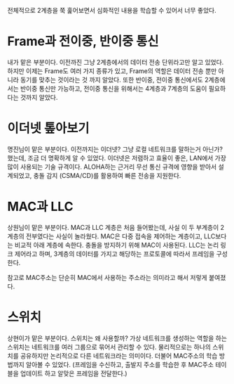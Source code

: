 전체적으로 2계층을 쭉 훑어보면서 심화적인 내용을 학습할 수 있어서 너무 좋았다.

# Frame과 전이중, 반이중 통신

내가 맡은 부분이다. 이전까진 그냥 2계층에서의 데이터 전송 단위라고만 알고 있었다. 하지만 이제는 Frame도 여러 가지 종류가 있고, Frame의 역할은 데이터 전송 뿐만 아니라 동기를 맞추는 것이라는 것 까지 알았다. 또한 반이중, 전이중 통신에서도 2계층에서는 반이중 통신만 가능하고, 전이중 통신을 위해서는 4계층과 7계층의 도움이 필요하다는 것까지 알았다.


# 이더넷 톺아보기

명진님이 맡은 부분이다. 이전까지는 이더넷? 그냥 로컬 네트워크를 말하는거 아닌가? 했는데, 조금 더 명확하게 알 수 있었다. 이더넷은 저렴하고 효율이 좋은, LAN에서 가장 많이 사용되는 기술 규격이다. ALOHA하는 근거리 무선 통신 규격에 영향을 받아서 설계되었고, 충돌 감지 (CSMA/CD)를 활용하여 빠른 전송을 지원한다.

# MAC과 LLC

상원님이 맡은 부분이다. MAC과 LLC 계층은 처음 들어봤는데, 사실 이 두 부계층이 2계층의 전부였다는 사실이 놀라웠다. MAC은 다중 접속을 제어하는 계층이고, LLC보다는 비교적 아래 계층에 속한다. 충돌을 방지하기 위해 MAC이 사용된다. LLC는 논리 링크 제어라고 하며, 3계층의 데이터를 가지고 해당하는 프로토콜에 따라서 프레임을 구성한다.

참고로 MAC주소는 단순히 MAC에서 사용하는 주소라는 의미라고 해서 저렇게 붙여졌다.

# 스위치

상현이가 맡은 부분이다. 스위치는 왜 사용할까? 가상 네트워크를 생성하는 역할을 하는 스위치는 네트워크를 여러 그룹으로 묶어서 관리할 수 있다. 물리적으로는 하나의 스위치를 공유하지만 논리적으로 다른 네트워크라는 의미이다. 더불어 MAC주소의 학습 방법까지 알아볼 수 있었다. (프레임을 수신하고, 출발지 주소를 학습한 후 MAC주소 테이블을 업데이트 하고 알맞은 프레임을 전달한다.)





